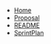   * [Home](./Home.md)
  * [Proposal](./Proposal.md)
  * [README](./README.md)
  * [SprintPlan](./SprintPlan.md)


[//]: # (generated by https://www.npmjs.com/package/github-wiki-sidebar)
